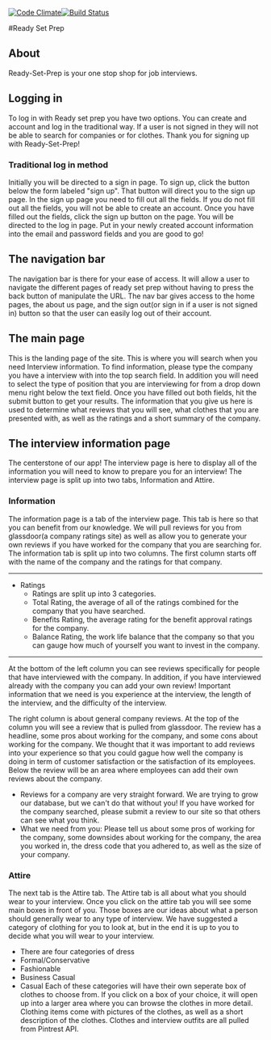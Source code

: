 [![Code Climate](https://codeclimate.com/github/ready-set-prep/ready-set-prep/badges/gpa.svg)](https://codeclimate.com/github/ready-set-prep/ready-set-prep)[![Build Status](https://travis-ci.org/ready-set-prep/ready-set-prep.svg?branch=master)](https://travis-ci.org/ready-set-prep/ready-set-prep)

#Ready Set Prep
## About
Ready-Set-Prep is your one stop shop for job interviews.

## Logging in

To log in with Ready set prep you have two options. You can create and account and log in the traditional way. If a user is not signed in  they will not be able to search for companies or for clothes. Thank you for signing up with Ready-Set-Prep!

### Traditional log in method
Initially you will be directed to a sign in page. To sign up, click the button below the form labeled "sign up". That button will direct you to the sign up page. In the sign up page you need to fill out all the fields. If you do not fill out all the fields, you will not be able to create an account. Once you have filled out the fields, click the sign up button on the page. You will be directed to the log in page. Put in your newly created account information into the email and password fields and you are good to go!

## The navigation bar
The navigation bar is there for your ease of access. It will allow a user to navigate the different pages of ready set prep without having to press the back button of manipulate the URL. The nav bar gives access to the home pages, the about us page, and the sign out(or sign in if a user is not signed in) button so that the user can easily log out of their account.

## The main page
This is the landing page of the site. This is where you will search when you need Interview information. To find information, please type the company you have a interview with into the top search field. In addition you will need to select the type of position that you are interviewing for from a drop down menu right below the text field. Once you have filled out both fields, hit the submit button to get your results. The information that you give us here is used to determine what reviews that you will see, what clothes that you are presented with, as well as the ratings and a short summary of the company.

## The interview information page
The centerstone of our app! The interview page is here to display all of the information you will need to know to prepare you for an interview! The interview page is split up into two tabs, Information and Attire.

### Information
The information page is a tab of the interview page. This tab is here so that you can benefit from our knowledge. We will pull reviews for you from glassdoor(a company ratings site) as well as allow you to generate your own reviews if you have worked for the company that you are searching for. The information tab is split up into two columns. The first column starts off with the name of the company and the ratings for that company.
***
* Ratings
  * Ratings are split up into 3 categories.
  * Total Rating, the average of all of the ratings combined for the company that you have searched.
  * Benefits Rating, the average rating for the benefit approval ratings for the company.
  * Balance Rating, the work life balance that the company so that you can gauge how much of yourself you want to invest in the company.

***
At the bottom of the left column you can see reviews specifically for people that have interviewed with the company. In addition, if you have interviewed already with the company you can add your own review! Important information that we need is you experience at the interview, the length of the interview, and the difficulty of the interview.

The right column is about general company reviews. At the top of the column you will see a review that is pulled from glassdoor. The review has a headline, some pros about working for the company, and some cons about working for the company. We thought that it was important to add reviews into your experience so that you could gague how well the company is doing in term of customer satisfaction or the satisfaction of its employees. Below the review will be an area where employees can add their own reviews about the company.
  * Reviews for a company are very straight forward. We are trying to grow our database, but we can't do that without you! If you have worked for the company searched, please submit a review to our site so that others can see what you think.
  * What we need from you: Please tell us about some pros of working for the company, some downsides about working for the company, the area you worked in, the dress code that you adhered to, as well as the size of your company.

### Attire
The next tab is the Attire tab. The Attire tab is all about what you should wear to your interview. Once you click on the attire tab you will see some main boxes in front of you. Those boxes are our ideas about what a person should generally wear to any type of interview. We have suggested a category of clothing for you to look at, but in the end it is up to you to decide what you will wear to your interview.
  * There are four categories of dress
  * Formal/Conservative
  * Fashionable
  * Business Casual
  * Casual
Each of these categories will have their own seperate box of clothes to choose from. If you click on a box of your choice, it will open up into a larger area where you can browse the clothes in more detail. Clothing items come with pictures of the clothes, as well as a short description of the clothes. Clothes and interview outfits are all pulled from Pintrest API.  
